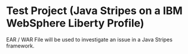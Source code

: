 # Test Project (Java Stripes on a IBM WebSphere Liberty Profile)
EAR / WAR File will be used to investigate an issue in a Java Stripes framework.
